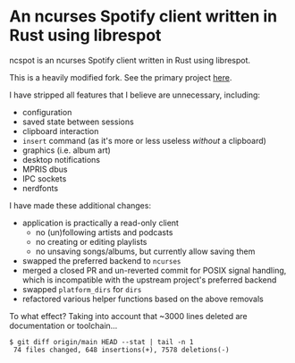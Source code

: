 # An ncurses Spotify client written in Rust using librespot

ncspot is an ncurses Spotify client written in Rust using librespot.

This is a heavily modified fork.
See the primary project [here](https://github.com/hrkfdn/ncspot).

I have stripped all features that I believe are unnecessary, including:

 + configuration
 + saved state between sessions
 + clipboard interaction
 + `insert` command (as it's more or less useless *without* a clipboard)
 + graphics (i.e. album art)
 + desktop notifications
 + MPRIS dbus
 + IPC sockets
 + nerdfonts

I have made these additional changes:

 + application is practically a read-only client
   + no (un)following artists and podcasts
   + no creating or editing playlists
   + no unsaving songs/albums, but currently allow saving them
 + swapped the preferred backend to `ncurses`
 + merged a closed PR and un-reverted commit for POSIX signal handling,
   which is incompatible with the upstream project's preferred backend
 + swapped `platform_dirs` for `dirs`
 + refactored various helper functions based on the above removals

To what effect?
Taking into account that ~3000 lines deleted are documentation or toolchain...

```
$ git diff origin/main HEAD --stat | tail -n 1
 74 files changed, 648 insertions(+), 7578 deletions(-)
```

